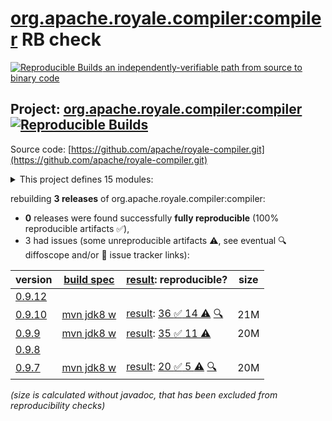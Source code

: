 [org.apache.royale.compiler:compiler](https://central.sonatype.com/artifact/org.apache.royale.compiler/compiler/versions) RB check
=======

[![Reproducible Builds](https://reproducible-builds.org/images/logos/rb.svg) an independently-verifiable path from source to binary code](https://reproducible-builds.org/)

## Project: [org.apache.royale.compiler:compiler](https://central.sonatype.com/artifact/org.apache.royale.compiler/compiler/versions) [![Reproducible Builds](https://img.shields.io/endpoint?url=https://raw.githubusercontent.com/jvm-repo-rebuild/reproducible-central/master/content/org/apache/royale/compiler/badge.json)](https://github.com/jvm-repo-rebuild/reproducible-central/blob/master/content/org/apache/royale/compiler/README.md)

Source code: [https://github.com/apache/royale-compiler.git](https://github.com/apache/royale-compiler.git)

<details><summary>This project defines 15 modules:</summary>

* [org.apache.royale.compiler:compiler](https://central.sonatype.com/artifact/org.apache.royale.compiler/compiler/overview)
* [org.apache.royale.compiler:compiler-common](https://central.sonatype.com/artifact/org.apache.royale.compiler/compiler-common/overview)
* [org.apache.royale.compiler:compiler-externc](https://central.sonatype.com/artifact/org.apache.royale.compiler/compiler-externc/overview)
* [org.apache.royale.compiler:compiler-jx](https://central.sonatype.com/artifact/org.apache.royale.compiler/compiler-jx/overview)
* [org.apache.royale.compiler:compiler-playerglobalc](https://central.sonatype.com/artifact/org.apache.royale.compiler/compiler-playerglobalc/overview)
* [org.apache.royale.compiler:compiler-test-utils](https://central.sonatype.com/artifact/org.apache.royale.compiler/compiler-test-utils/overview)
* [org.apache.royale.compiler:debugger](https://central.sonatype.com/artifact/org.apache.royale.compiler/debugger/overview)
* [org.apache.royale.compiler:flex-compiler-oem](https://central.sonatype.com/artifact/org.apache.royale.compiler/flex-compiler-oem/overview)
* [org.apache.royale.compiler:formatter](https://central.sonatype.com/artifact/org.apache.royale.compiler/formatter/overview)
* [org.apache.royale.compiler:linter](https://central.sonatype.com/artifact/org.apache.royale.compiler/linter/overview)
* [org.apache.royale.compiler:royale-ant-tasks](https://central.sonatype.com/artifact/org.apache.royale.compiler/royale-ant-tasks/overview)
* [org.apache.royale.compiler:royale-compiler-parent](https://central.sonatype.com/artifact/org.apache.royale.compiler/royale-compiler-parent/overview)
* [org.apache.royale.compiler:royale-maven-plugin](https://central.sonatype.com/artifact/org.apache.royale.compiler/royale-maven-plugin/overview)
* [org.apache.royale.compiler:royaleunit-ant-tasks](https://central.sonatype.com/artifact/org.apache.royale.compiler/royaleunit-ant-tasks/overview)
* [org.apache.royale.compiler:swfutils](https://central.sonatype.com/artifact/org.apache.royale.compiler/swfutils/overview)
</details>

rebuilding **3 releases** of org.apache.royale.compiler:compiler:
- **0** releases were found successfully **fully reproducible** (100% reproducible artifacts :white_check_mark:),
- 3 had issues (some unreproducible artifacts :warning:, see eventual :mag: diffoscope and/or :memo: issue tracker links):

| version | [build spec](/BUILDSPEC.md) | [result](https://reproducible-builds.org/docs/jvm/): reproducible? | size |
| -- | --------- | ------ | -- |
| [0.9.12](https://central.sonatype.com/artifact/org.apache.royale.compiler/compiler/0.9.12/pom) | | | |
| [0.9.10](https://central.sonatype.com/artifact/org.apache.royale.compiler/compiler/0.9.10/pom) | [mvn jdk8 w](royale-compiler-0.9.10.buildspec) | [result](royale-maven-plugin-0.9.10.buildinfo): [36 :white_check_mark:  14 :warning:](royale-maven-plugin-0.9.10.buildcompare) [:mag:](royale-maven-plugin-0.9.10.diffoscope) | 21M |
| [0.9.9](https://central.sonatype.com/artifact/org.apache.royale.compiler/compiler/0.9.9/pom) | [mvn jdk8 w](royale-compiler-0.9.9.buildspec) | [result](royale-maven-plugin-0.9.9.buildinfo): [35 :white_check_mark:  11 :warning:](royale-maven-plugin-0.9.9.buildcompare) | 20M |
| [0.9.8](https://central.sonatype.com/artifact/org.apache.royale.compiler/compiler/0.9.8/pom) | | | |
| [0.9.7](https://central.sonatype.com/artifact/org.apache.royale.compiler/compiler/0.9.7/pom) | [mvn jdk8 w](royale-compiler-0.9.7.buildspec) | [result](royale-maven-plugin-0.9.7.buildinfo): [20 :white_check_mark:  5 :warning:](royale-maven-plugin-0.9.7.buildcompare) [:mag:](royale-maven-plugin-0.9.7.diffoscope) | 20M |

<i>(size is calculated without javadoc, that has been excluded from reproducibility checks)</i>
